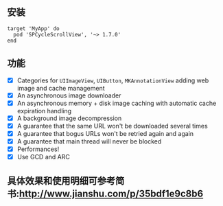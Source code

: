 ## 安装
```
target 'MyApp' do
  pod 'SPCycleScrollView', '~> 1.7.0'
end
```
## 功能
- [x] Categories for `UIImageView`, `UIButton`, `MKAnnotationView` adding web image and cache management
- [x] An asynchronous image downloader
- [x] An asynchronous memory + disk image caching with automatic cache expiration handling
- [x] A background image decompression
- [x] A guarantee that the same URL won't be downloaded several times
- [x] A guarantee that bogus URLs won't be retried again and again
- [x] A guarantee that main thread will never be blocked
- [x] Performances!
- [x] Use GCD and ARC
## 具体效果和使用明细可参考简书:http://www.jianshu.com/p/35bdf1e9c8b6
